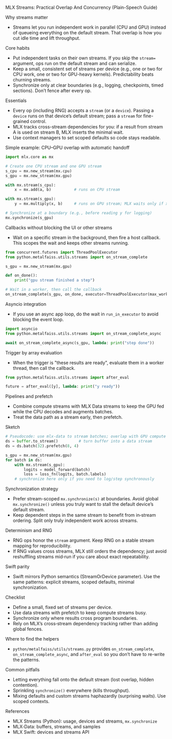 MLX Streams: Practical Overlap And Concurrency (Plain-Speech Guide)

Why streams matter
- Streams let you run independent work in parallel (CPU and GPU) instead of queueing everything on the default stream. That overlap is how you cut idle time and lift throughput.

Core habits
- Put independent tasks on their own streams. If you skip the `stream=` argument, ops run on the default stream and can serialize.
- Keep a small, consistent set of streams per device (e.g., one or two for CPU work, one or two for GPU-heavy kernels). Predictability beats churning streams.
- Synchronize only at clear boundaries (e.g., logging, checkpoints, timed sections). Don’t fence after every op.

Essentials
- Every op (including RNG) accepts a `stream` (or a `device`). Passing a `device` runs on that device’s default stream; pass a `stream` for fine-grained control.
- MLX tracks cross-stream dependencies for you: if a result from stream A is used on stream B, MLX inserts the minimal wait.
- Use context managers to set scoped defaults so code stays readable.

Simple example: CPU–GPU overlap with automatic handoff
```python
import mlx.core as mx

# Create one CPU stream and one GPU stream
s_cpu = mx.new_stream(mx.cpu)
s_gpu = mx.new_stream(mx.gpu)

with mx.stream(s_cpu):
    x = mx.add(a, b)          # runs on CPU stream

with mx.stream(s_gpu):
    y = mx.multiply(x, b)     # runs on GPU stream; MLX waits only if x isn’t ready

# Synchronize at a boundary (e.g., before reading y for logging)
mx.synchronize(s_gpu)
```

Callbacks without blocking the UI or other streams
- Wait on a specific stream in the background, then fire a host callback. This scopes the wait and keeps other streams running.

```python
from concurrent.futures import ThreadPoolExecutor
from python.metalfaiss.utils.streams import on_stream_complete

s_gpu = mx.new_stream(mx.gpu)

def on_done():
    print("gpu stream finished a step")

# Wait in a worker, then call the callback
on_stream_complete(s_gpu, on_done, executor=ThreadPoolExecutor(max_workers=1))
```

Asyncio integration
- If you use an async app loop, do the wait in `run_in_executor` to avoid blocking the event loop.

```python
import asyncio
from python.metalfaiss.utils.streams import on_stream_complete_async

await on_stream_complete_async(s_gpu, lambda: print("step done"))
```

Trigger by array evaluation
- When the trigger is "these results are ready", evaluate them in a worker thread, then call the callback.

```python
from python.metalfaiss.utils.streams import after_eval

future = after_eval([y], lambda: print("y ready"))
```

Pipelines and prefetch
- Combine compute streams with MLX Data streams to keep the GPU fed while the CPU decodes and augments batches.
- Treat the data path as a stream early, then prefetch.

Sketch
```python
# Pseudocode: use mlx-data to stream batches; overlap with GPU compute stream
ds = buffer.to_stream()         # turn buffer into a data stream
ds = ds.batch(32).prefetch(8, 4)

s_gpu = mx.new_stream(mx.gpu)
for batch in ds:
    with mx.stream(s_gpu):
        logits = model_forward(batch)
        loss = loss_fn(logits, batch.labels)
    # synchronize here only if you need to log/step synchronously
```

Synchronization strategy
- Prefer stream-scoped `mx.synchronize(s)` at boundaries. Avoid global `mx.synchronize()` unless you truly want to stall the default device’s default stream.
- Keep dependent steps in the same stream to benefit from in‑stream ordering. Split only truly independent work across streams.

Determinism and RNG
- RNG ops honor the `stream` argument. Keep RNG on a stable stream mapping for reproducibility.
- If RNG values cross streams, MLX still orders the dependency; just avoid reshuffling streams mid‑run if you care about exact repeatability.

Swift parity
- Swift mirrors Python semantics (StreamOrDevice parameter). Use the same patterns: explicit streams, scoped defaults, minimal synchronization.

Checklist
- Define a small, fixed set of streams per device.
- Use data streams with prefetch to keep compute streams busy.
- Synchronize only where results cross program boundaries.
- Rely on MLX’s cross‑stream dependency tracking rather than adding global fences.

Where to find the helpers
- `python/metalfaiss/utils/streams.py` provides `on_stream_complete`, `on_stream_complete_async`, and `after_eval` so you don’t have to re-write the patterns.

Common pitfalls
- Letting everything fall onto the default stream (lost overlap, hidden contention).
- Sprinkling `synchronize()` everywhere (kills throughput).
- Mixing defaults and custom streams haphazardly (surprising waits). Use scoped contexts.

References
- MLX Streams (Python): usage, devices and streams, `mx.synchronize`
- MLX‑Data: buffers, streams, and samples
- MLX Swift: devices and streams API
